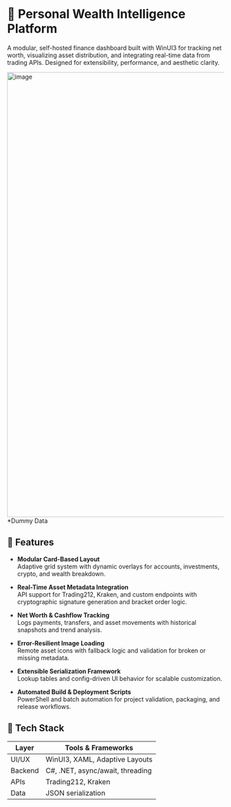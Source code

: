 # 💼 Personal Wealth Intelligence Platform

A modular, self-hosted finance dashboard built with WinUI3 for tracking net worth, visualizing asset distribution, and integrating real-time data from trading APIs. Designed for extensibility, performance, and aesthetic clarity.

<img width="1920" height="1032" alt="image" src="https://github.com/user-attachments/assets/0c0aa591-9f63-4ab9-bc52-644b6a815f5f" />
*Dummy Data

## 🚀 Features

- **Modular Card-Based Layout**  
  Adaptive grid system with dynamic overlays for accounts, investments, crypto, and wealth breakdown.

- **Real-Time Asset Metadata Integration**  
  API support for Trading212, Kraken, and custom endpoints with cryptographic signature generation and bracket order logic.

- **Net Worth & Cashflow Tracking**  
  Logs payments, transfers, and asset movements with historical snapshots and trend analysis.

- **Error-Resilient Image Loading**  
  Remote asset icons with fallback logic and validation for broken or missing metadata.

- **Extensible Serialization Framework**  
  Lookup tables and config-driven UI behavior for scalable customization.

- **Automated Build & Deployment Scripts**  
  PowerShell and batch automation for project validation, packaging, and release workflows.

## 🧠 Tech Stack

| Layer        | Tools & Frameworks                      |
|--------------|-----------------------------------------|
| UI/UX        | WinUI3, XAML, Adaptive Layouts          |
| Backend      | C#, .NET, async/await, threading        |
| APIs         | Trading212, Kraken                      |
| Data         | JSON serialization                      |
